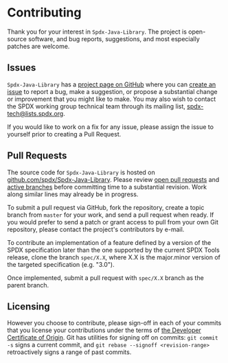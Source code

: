 Contributing
============

Thank you for your interest in `Spdx-Java-Library`. The project is open-source software, and bug reports, suggestions, and most especially patches are welcome.

Issues
------

`Spdx-Java-Library` has a [project page on GitHub](https://github.com/spdx/Spdx-Java-Library) where you can [create an issue](https://github.com/spdx/Spdx-Java-Library/issues/new/choose) to report a bug, make a suggestion, or propose a substantial change or improvement that you might like to make. You may also wish to contact the SPDX working group technical team through its mailing list, [spdx-tech@lists.spdx.org](mailto:spdx-tech@lists.spdx.org).

If you would like to work on a fix for any issue, please assign the issue to yourself prior to creating a Pull Request.

Pull Requests
-------

The source code for `Spdx-Java-Library` is hosted on [github.com/spdx/Spdx-Java-Library](https://github.com/spdx/Spdx-Java-Library). Please review [open pull requests](https://github.com/spdx/Spdx-Java-Library/pulls) and [active branches](https://github.com/spdx/Spdx-Java-Library/branches) before committing time to a substantial revision. Work along similar lines may already be in progress.

To submit a pull request via GitHub, fork the repository, create a topic branch from `master` for your work, and send a pull request when ready. If you would prefer to send a patch or grant access to pull from your own Git repository, please contact the project's contributors by e-mail.

To contribute an implementation of a feature defined by a version of the SPDX specification later than the one supported by the current SPDX Tools release, clone the branch `spec/X.X`, where X.X is the major.minor version of the targeted specification (e.g. "3.0").

Once implemented, submit a pull request with `spec/X.X` branch as the parent branch.

Licensing
---------

However you choose to contribute, please sign-off in each of your commits that you license your contributions under the terms of [the Developer Certificate of Origin](https://developercertificate.org/). Git has utilities for signing off on commits: `git commit -s` signs a current commit, and `git rebase --signoff <revision-range>` retroactively signs a range of past commits.
